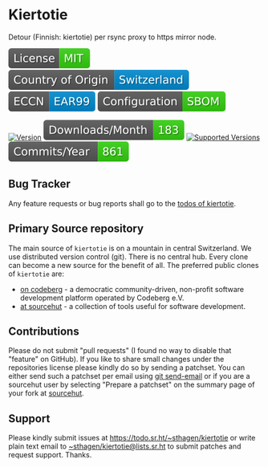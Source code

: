 # Kiertotie

Detour (Finnish: kiertotie) per rsync proxy to https mirror node.

[![license](badges/license-spdx-mit.svg)](https://git.sr.ht/~sthagen/kiertotie/tree/default/item/LICENSE)
[![Country of Origin](badges/country-of-origin-name-switzerland-neutral.svg)](https://git.sr.ht/~sthagen/kiertotie/tree/default/item/COUNTRY-OF-ORIGIN)
[![Export Classification Control Number (ECCN)](badges/export-control-classification-number_eccn-ear99-neutral.svg)](https://git.sr.ht/~sthagen/kiertotie/tree/default/item/EXPORT-CONTROL-CLASSIFICATION-NUMBER)
[![Configuration](badges/configuration-sbom.svg)](third-party/index.html)

[![Version](https://img.shields.io/pypi/v/kiertotie.svg?style=flat)](https://pypi.python.org/pypi/kiertotie/)
[![Downloads](docs/badges/downloads-per-month.svg)](https://pepy.tech/project/kiertotie)
[![Supported Versions](https://img.shields.io/pypi/pyversions/kiertotie.svg?style=flat)](https://pypi.python.org/pypi/kiertotie/)
[![Maintenance Status](docs/badges/commits-per-year.svg)](https://git.sr.ht/~sthagen/kiertotie/log)

## Bug Tracker

Any feature requests or bug reports shall go to the [todos of kiertotie](https://todo.sr.ht/~sthagen/kiertotie).

## Primary Source repository

The main source of `kiertotie` is on a mountain in central Switzerland.
We use distributed version control (git).
There is no central hub.
Every clone can become a new source for the benefit of all.
The preferred public clones of `kiertotie` are:

* [on codeberg](https://codeberg.org/sthagen/kiertotie) - a democratic community-driven, non-profit software development platform operated by Codeberg e.V.
* [at sourcehut](https://git.sr.ht/~sthagen/kiertotie) - a collection of tools useful for software development.

## Contributions

Please do not submit "pull requests" (I found no way to disable that "feature" on GitHub).
If you like to share small changes under the repositories license please kindly do so by sending a patchset.
You can either send such a patchset per email using [git send-email](https://git-send-email.io) or 
if you are a sourcehut user by selecting "Prepare a patchset" on the summary page of your fork at [sourcehut](https://git.sr.ht/).

## Support

Please kindly submit issues at <https://todo.sr.ht/~sthagen/kiertotie> or write plain text email to <~sthagen/kiertotie@lists.sr.ht> to submit patches and request support. Thanks.
